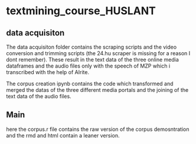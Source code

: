﻿# textmining_course_HUSLANT
 
 ## data acquisiton
The data acquisiton folder contains the scraping scripts and the video conversion and trimming scripts (the 24.hu scraper is missing for a reason I dont remember). These result in the text data of the three online media dataframes and the audio files only with the speech of MZP which i transcribed with the help of AIrite.

The corpus creation ipynb contains the code which transformed and merged the datas of the three different media portals and the joining of the text data of the audio files.

## Main
here the corpus.r file contains the raw version of the corpus demosntration and the rmd and html contain a leaner version.
